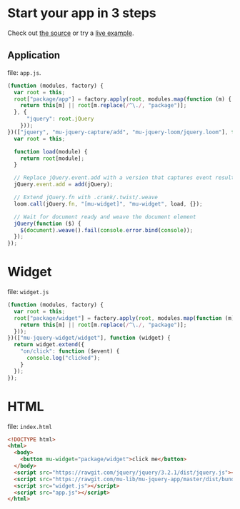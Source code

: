# Start your app in 3 steps

Check out [the source](https://github.com/mu-lib/mu-jquery-app/tree/master/examples/quickstart) or try a [live example](examples/quickstart).

## Application

file: `app.js`.

```javascript
(function (modules, factory) {
  var root = this;
  root["package/app"] = factory.apply(root, modules.map(function (m) {
    return this[m] || root[m.replace(/^\./, "package")];
  }, {
      "jquery": root.jQuery
    }));
})(["jquery", "mu-jquery-capture/add", "mu-jquery-loom/jquery.loom"], function (jQuery, add, loom) {
  var root = this;

  function load(module) {
    return root[module];
  }

  // Replace jQuery.event.add with a version that captures event results
  jQuery.event.add = add(jQuery);

  // Extend jQuery.fn with .crank/.twist/.weave
  loom.call(jQuery.fn, "[mu-widget]", "mu-widget", load, {});

  // Wait for document ready and weave the document element
  jQuery(function ($) {
    $(document).weave().fail(console.error.bind(console));
  });
});
```

# Widget

file: `widget.js`

```javascript
(function (modules, factory) {
  var root = this;
  root["package/widget"] = factory.apply(root, modules.map(function (m) {
    return this[m] || root[m.replace(/^\./, "package")];
  }));
})(["mu-jquery-widget/widget"], function (widget) {
  return widget.extend({
    "on/click": function ($event) {
      console.log("clicked");
    }
  });
});
```

# HTML

file: `index.html`

```html
<!DOCTYPE html>
<html>
  <body>
    <button mu-widget="package/widget">click me</button>
  </body>
  <script src="https://rawgit.com/jquery/jquery/3.2.1/dist/jquery.js"></script>
  <script src="https://rawgit.com/mu-lib/mu-jquery-app/master/dist/bundle.min.js"></script>
  <script src="widget.js"></script>
  <script src="app.js"></script>
</html>
```